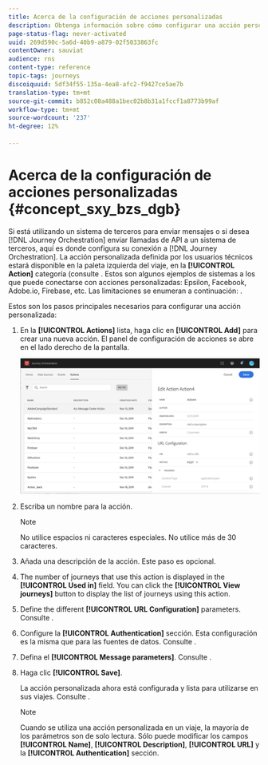 ```yaml
---
title: Acerca de la configuración de acciones personalizadas
description: Obtenga información sobre cómo configurar una acción personalizada
page-status-flag: never-activated
uuid: 269d590c-5a6d-40b9-a879-02f5033863fc
contentOwner: sauviat
audience: rns
content-type: reference
topic-tags: journeys
discoiquuid: 5df34f55-135a-4ea8-afc2-f9427ce5ae7b
translation-type: tm+mt
source-git-commit: b852c08a488a1bec02b8b31a1fccf1a8773b99af
workflow-type: tm+mt
source-wordcount: '237'
ht-degree: 12%

---
```



# Acerca de la configuración de acciones personalizadas {#concept_sxy_bzs_dgb}

Si está utilizando un sistema de terceros para enviar mensajes o si desea [!DNL Journey Orchestration] enviar llamadas de API a un sistema de terceros, aquí es donde configura su conexión a [!DNL Journey Orchestration]. La acción personalizada definida por los usuarios técnicos estará disponible en la paleta izquierda del viaje, en la **[!UICONTROL Action]** categoría (consulte [](../building-journeys/about-action-activities.md). Estos son algunos ejemplos de sistemas a los que puede conectarse con acciones personalizadas: Epsilon, Facebook, Adobe.io, Firebase, etc.
Las limitaciones se enumeran a continuación: [](../action/custom-action-limitations.md).

Estos son los pasos principales necesarios para configurar una acción personalizada:

1. En la **[!UICONTROL Actions]** lista, haga clic en **[!UICONTROL Add]** para crear una nueva acción. El panel de configuración de acciones se abre en el lado derecho de la pantalla.

   ![](../assets/custom2.png)

1. Escriba un nombre para la acción.

   >[!NOTE]
   >
   >No utilice espacios ni caracteres especiales. No utilice más de 30 caracteres.

1. Añada una descripción de la acción. Este paso es opcional.
1. The number of journeys that use this action is displayed in the **[!UICONTROL Used in]** field. You can click the **[!UICONTROL View journeys]** button to display the list of  journeys using this action.
1. Define the different **[!UICONTROL URL Configuration]** parameters. Consulte [](../action/url-configuration.md).
1. Configure la **[!UICONTROL Authentication]** sección. Esta configuración es la misma que para las fuentes de datos.  Consulte [](../datasource/external-data-sources.md#section_wjp_nl5_nhb).
1. Defina el **[!UICONTROL Message parameters]**. Consulte [](../action/defining-the-message-parameters.md).
1. Haga clic **[!UICONTROL Save]**.

   La acción personalizada ahora está configurada y lista para utilizarse en sus viajes. Consulte [](../building-journeys/about-action-activities.md).

   >[!NOTE]
   >
   >Cuando se utiliza una acción personalizada en un viaje, la mayoría de los parámetros son de solo lectura. Sólo puede modificar los campos **[!UICONTROL Name]**, **[!UICONTROL Description]**, **[!UICONTROL URL]** y la **[!UICONTROL Authentication]** sección.
